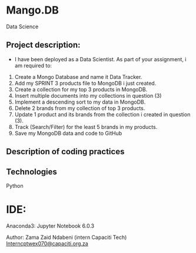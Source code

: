 # Mango.DB
Data Science

## Project description:

* I have been deployed as a Data Scientist. As part of your assignment, i am required to:

1. Create a Mongo Database and name it Data Tracker.
2. Add my SPRINT 3 products file to MongoDB i just created.
3. Create a collection for my top 3 products in MongoDB.
4. Insert multiple documents into my collections in question (3)
5. Implement a descending sort to my data in MongoDB.
6. Delete 2 brands from my collection of top 3 products.
7. Update 1 product and its brands from the collection i created in question (3).
8. Track (Search/Filter) for the least 5 brands in my products.
9. Save my MongoDB data and code to GitHub

## Description of coding practices
  

      
## Technologies 
 Python
 
 # IDE:
 Anaconda3: Jupyter Notebook 6.0.3
 
 Author: Zama Zaid Ndabeni
 (intern Capaciti Tech)
 Interncptwex070@capaciti.org.za 

